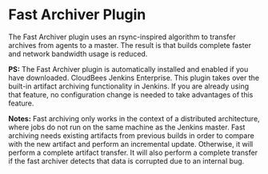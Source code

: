 # Fast Archiver Plugin

The Fast Archiver plugin uses an rsync-inspired algorithm to transfer archives from agents to a master. The result is that builds complete faster and network bandwidth usage is reduced.

**PS:** The Fast Archiver plugin is automatically installed and enabled if you have downloaded. CloudBees Jenkins Enterprise. This plugin takes over the built-in artifact archiving functionality in Jenkins. If you are already using that feature, no configuration change is needed to take advantages of this feature.

**Notes:** Fast archiving only works in the context of a distributed architecture, where jobs do not run on the same machine as the Jenkins master. Fast archiving needs existing artifacts from previous builds in order to compare with the new artifact and perform an incremental update. Otherwise, it will perform a complete artifact transfer. It will also perform a complete transfer if the fast archiver detects that data is corrupted due to an internal bug.
